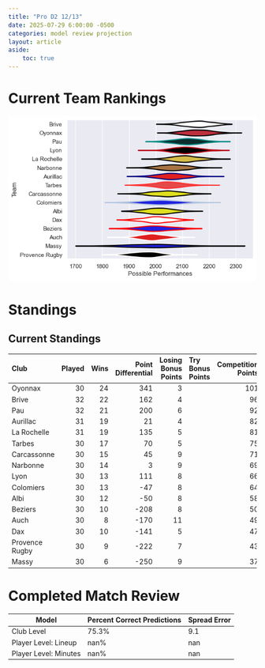 ```yaml
---  
title: "Pro D2 12/13"  
date: 2025-07-29 6:00:00 -0500  
categories: model review projection  
layout: article  
aside:  
    toc: true  
---
```

# Current Team Rankings


![Club Rankings](plots/rankings_Pro_D2_1213.png)
# Standings

## Current Standings


| Club           |   Played |   Wins |   Point Differential |   Losing Bonus Points | Try Bonus Points   |   Competition Points |
|:---------------|---------:|-------:|---------------------:|----------------------:|:-------------------|---------------------:|
| Oyonnax        |       30 |     24 |                  341 |                     3 |                    |                  101 |
| Brive          |       32 |     22 |                  162 |                     4 |                    |                   96 |
| Pau            |       32 |     21 |                  200 |                     6 |                    |                   92 |
| Aurillac       |       31 |     19 |                   21 |                     4 |                    |                   82 |
| La Rochelle    |       31 |     19 |                  135 |                     5 |                    |                   81 |
| Tarbes         |       30 |     17 |                   70 |                     5 |                    |                   75 |
| Carcassonne    |       30 |     15 |                   45 |                     9 |                    |                   71 |
| Narbonne       |       30 |     14 |                    3 |                     9 |                    |                   69 |
| Lyon           |       30 |     13 |                  111 |                     8 |                    |                   66 |
| Colomiers      |       30 |     13 |                  -47 |                     8 |                    |                   64 |
| Albi           |       30 |     12 |                  -50 |                     8 |                    |                   58 |
| Beziers        |       30 |     10 |                 -208 |                     8 |                    |                   50 |
| Auch           |       30 |      8 |                 -170 |                    11 |                    |                   49 |
| Dax            |       30 |     10 |                 -141 |                     5 |                    |                   47 |
| Provence Rugby |       30 |      9 |                 -222 |                     7 |                    |                   43 |
| Massy          |       30 |      6 |                 -250 |                     9 |                    |                   37 |



# Completed Match Review


| Model | Percent Correct Predictions | Spread Error |
| ------ | ------ | ------ |
| Club Level | 75.3% | 9.1 |
| Player Level: Lineup | nan% | nan |
| Player Level: Minutes | nan% | nan |

